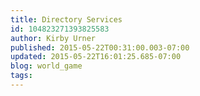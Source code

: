```yaml
---
title: Directory Services
id: 104823271393825583
author: Kirby Urner
published: 2015-05-22T00:31:00.003-07:00
updated: 2015-05-22T16:01:25.685-07:00
blog: world_game
tags: 
---
```



